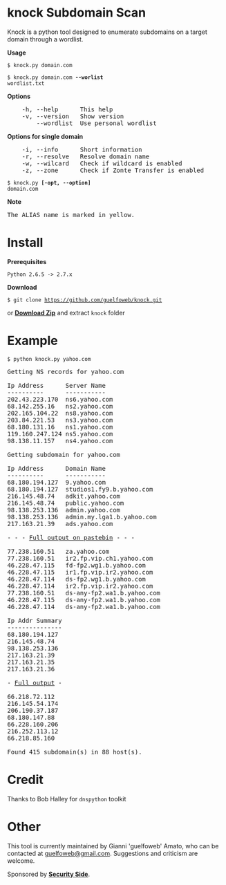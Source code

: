 knock Subdomain Scan
====================

Knock is a python tool designed to enumerate subdomains on a target domain through a wordlist.

**Usage**

<code>$ knock.py domain.com</code>

<code>$ knock.py domain.com **--worlist** wordlist.txt</code>

**Options**

<pre>
	-h, --help      This help
	-v, --version   Show version
	    --wordlist  Use personal wordlist
</pre>

**Options for single domain**

<pre>
	-i, --info      Short information
	-r, --resolve   Resolve domain name
	-w, --wilcard   Check if wildcard is enabled
	-z, --zone      Check if Zonte Transfer is enabled
</pre>

<code>$ knock.py **[-opt, --option]** domain.com</code>

**Note**

<pre>
The ALIAS name is marked in yellow.
</pre>

Install
=======
**Prerequisites**

<code>Python 2.6.5 -> 2.7.x</code>

**Download**

<code>$ git clone https://github.com/guelfoweb/knock.git</code>

or <b><a href="https://github.com/guelfoweb/knock/archive/master.zip" alt="master.zip" title="master.zip">Download Zip</a></b> and extract <code>knock</code> folder

Example
=======

<code>$ python knock.py yahoo.com</code>

<pre>
Getting NS records for yahoo.com
 
Ip Address      Server Name
----------      -----------
202.43.223.170  ns6.yahoo.com
68.142.255.16   ns2.yahoo.com
202.165.104.22  ns8.yahoo.com
203.84.221.53   ns3.yahoo.com
68.180.131.16   ns1.yahoo.com
119.160.247.124 ns5.yahoo.com
98.138.11.157   ns4.yahoo.com
 
Getting subdomain for yahoo.com
 
Ip Address      Domain Name
----------      -----------
68.180.194.127  9.yahoo.com
68.180.194.127  studios1.fy9.b.yahoo.com
216.145.48.74   adkit.yahoo.com
216.145.48.74   public.yahoo.com
98.138.253.136  admin.yahoo.com
98.138.253.136  admin.my.lga1.b.yahoo.com
217.163.21.39   ads.yahoo.com

- - - <a href="http://pastebin.com/FrHEkHAs">Full output on pastebin</a> - - -

77.238.160.51   za.yahoo.com
77.238.160.51   ir2.fp.vip.ch1.yahoo.com
46.228.47.115   fd-fp2.wg1.b.yahoo.com
46.228.47.115   ir1.fp.vip.ir2.yahoo.com
46.228.47.114   ds-fp2.wg1.b.yahoo.com
46.228.47.114   ir2.fp.vip.ir2.yahoo.com
77.238.160.51   ds-any-fp2.wa1.b.yahoo.com
46.228.47.115   ds-any-fp2.wa1.b.yahoo.com
46.228.47.114   ds-any-fp2.wa1.b.yahoo.com
 
Ip Addr Summary
---------------
68.180.194.127
216.145.48.74
98.138.253.136
217.163.21.39
217.163.21.35
217.163.21.36

- <a href="http://pastebin.com/FrHEkHAs">Full output</a> -

66.218.72.112
216.145.54.174
206.190.37.187
68.180.147.88
66.228.160.206
216.252.113.12
66.218.85.160
 
Found 415 subdomain(s) in 88 host(s).
</pre>

Credit
======

Thanks to Bob Halley for <code>dnspython</code> toolkit

Other
=====

This tool is currently maintained by Gianni 'guelfoweb' Amato, who can be contacted at guelfoweb@gmail.com. Suggestions and criticism are welcome.

Sponsored by **<a href="http://www.securityside.it/">Security Side</a>**.
